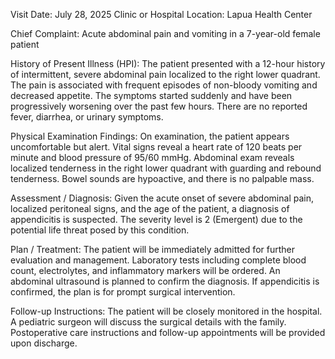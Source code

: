  Visit Date: July 28, 2025
Clinic or Hospital Location: Lapua Health Center

Chief Complaint: Acute abdominal pain and vomiting in a 7-year-old female patient

History of Present Illness (HPI): The patient presented with a 12-hour history of intermittent, severe abdominal pain localized to the right lower quadrant. The pain is associated with frequent episodes of non-bloody vomiting and decreased appetite. The symptoms started suddenly and have been progressively worsening over the past few hours. There are no reported fever, diarrhea, or urinary symptoms.

Physical Examination Findings: On examination, the patient appears uncomfortable but alert. Vital signs reveal a heart rate of 120 beats per minute and blood pressure of 95/60 mmHg. Abdominal exam reveals localized tenderness in the right lower quadrant with guarding and rebound tenderness. Bowel sounds are hypoactive, and there is no palpable mass.

Assessment / Diagnosis: Given the acute onset of severe abdominal pain, localized peritoneal signs, and the age of the patient, a diagnosis of appendicitis is suspected. The severity level is 2 (Emergent) due to the potential life threat posed by this condition.

Plan / Treatment: The patient will be immediately admitted for further evaluation and management. Laboratory tests including complete blood count, electrolytes, and inflammatory markers will be ordered. An abdominal ultrasound is planned to confirm the diagnosis. If appendicitis is confirmed, the plan is for prompt surgical intervention.

Follow-up Instructions: The patient will be closely monitored in the hospital. A pediatric surgeon will discuss the surgical details with the family. Postoperative care instructions and follow-up appointments will be provided upon discharge.
